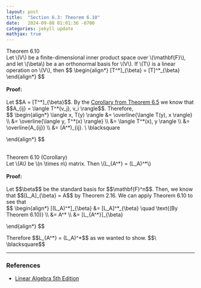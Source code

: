```yaml
---
layout: post
title:  "Section 6.3: Theorem 6.10"
date:   2024-09-08 01:01:36 -0700
categories: jekyll update
mathjax: true
---
```

<div class="purdiv">
Theorem 6.10
</div>
<div class="purbdiv">
Let \(V\) be a finite-dimensional inner product space over \(\mathbf{F}\), and let \(\beta\) be a an orthonormal basis for \(V\). If \(T\) is a linear operation on \(V\), then
$$
\begin{align*}
[T^*]_{\beta} = [T]^*_{\beta}
\end{align*}
$$
</div>
<br>
<b>Proof:</b>
<br>
<br>
Let $$A = [T^*]_{\beta}$$. By the <a href="https://strncat.github.io/jekyll/update/2024/09/09/6.2-theorem-6.5.html">Corollary from Theorem 6.5</a> we know that $$A_{ij} = \langle T^*(v_j), v_i \rangle$$. Therefore,
<div>
$$
\begin{align*}
\langle x, T(y) \rangle &= \overline{\langle T(y), x \rangle} \\
                        &= \overline{\langle y, T^*(x) \rangle} \\
                       &= \langle T^*(x), y \rangle \\
					   &= \overline{A_{ij}} \\
					   &= (A^*)_{ij}. \ \blacksquare
				
\end{align*}
$$
</div>
<br>
<!------------------------------------------------------------------------------------>
<div class="purdiv">
Theorem 6.10 (Corollary)
</div>
<div class="purbdiv">
Let \(A\) be \(n \times n\) matrix. Then \(L_{A^*} = (L_A)^*\)
</div>
<br>
<b>Proof:</b>
<br>
<br>
Let $$\beta$$ be the standard basis for $$\mathbf{F}^n$$. Then, we know that $$[L_A]_{\beta} = A$$ by Theorem 2.16. We can apply Theorem 6.10 to see that
<div>
$$
\begin{align*}
[(L_A)^*]_{\beta} &= [L_A]^*_{\beta} \quad \text{(By Theorem 6.10)} \\
                  &= A^* \\
                  &= [L_{A^*}]_{\beta}
				
\end{align*}
$$
</div>
Therefore $$L_{A^*} = (L_A)^*$$ as we wanted to show. $$\ \blacksquare$$
<!------------------------------------------------------------------------------------>
<hr>

<!------------------------------------------------------------------------------------>
<h3>References</h3>
<ul>
<li><a href="https://www.amazon.com/Linear-Algebra-5th-Stephen-Friedberg/dp/0134860241/ref=tmm_hrd_swatch_0?_encoding=UTF8&qid=&sr=">Linear Algebra 5th Edition</a></li>
</ul>

























